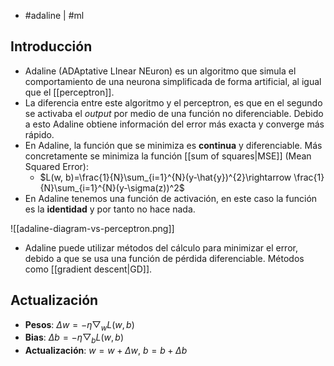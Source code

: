- #adaline | #ml

## Introducción
- Adaline (ADAptative LInear NEuron) es un algoritmo que simula el comportamiento de una neurona simplificada de forma artificial, al igual que el [[perceptron]].
- La diferencia entre este algoritmo y el perceptron, es que en el segundo se activaba el *output* por medio de una función no diferenciable. Debido a esto Adaline obtiene información del error más exacta y converge más rápido.
- En Adaline, la función que se minimiza es **continua** y diferenciable. Más concretamente se minimiza la función [[sum of squares|MSE]] (Mean Squared Error):
	- $L(w, b)=\frac{1}{N}\sum_{i=1}^{N}(y-\hat{y})^{2}\rightarrow \frac{1}{N}\sum_{i=1}^{N}(y-\sigma(z))^2$
- En Adaline tenemos una función de activación, en este caso la función es la **identidad** y por tanto no hace nada. 

![[adaline-diagram-vs-perceptron.png]]

- Adaline puede utilizar métodos del cálculo para minimizar el error, debido a que se usa una función de pérdida diferenciable. Métodos como [[gradient descent|GD]].

## Actualización
- **Pesos**: $\Delta w=-\eta\bigtriangledown_{w}L(w, b)$
- **Bias**: $\Delta b=-\eta\bigtriangledown_{b}L(w, b)$
- **Actualización**: $w=w+\Delta w$, $b=b+\Delta b$